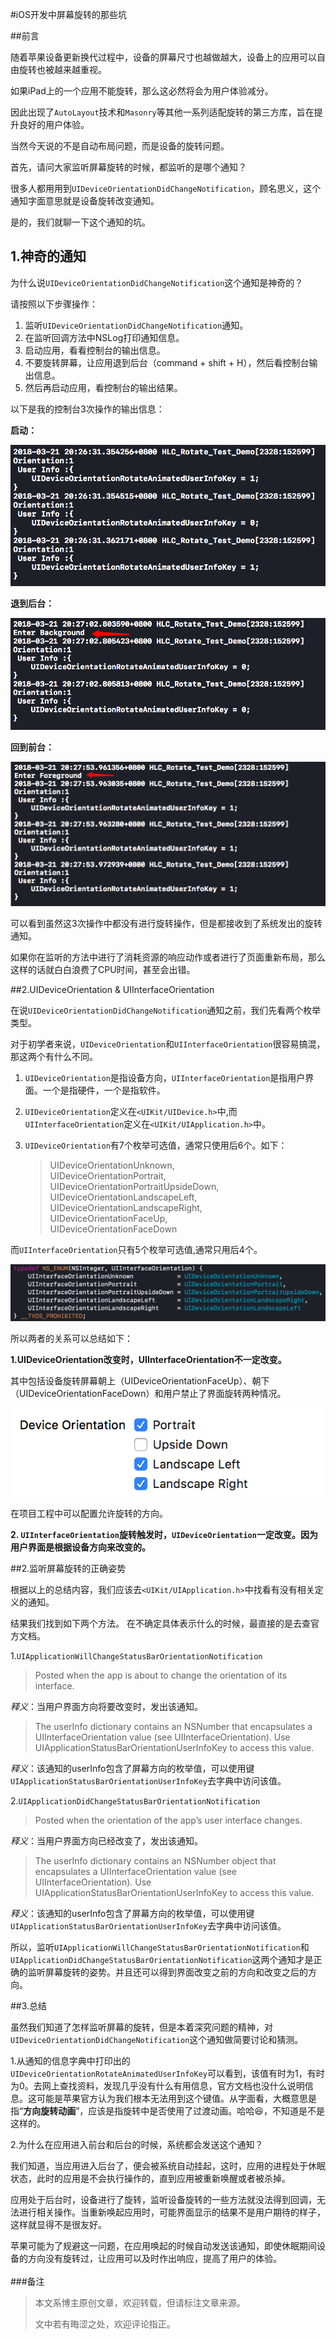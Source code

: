
#iOS开发中屏幕旋转的那些坑


##前言

随着苹果设备更新换代过程中，设备的屏幕尺寸也越做越大，设备上的应用可以自由旋转也被越来越重视。

如果iPad上的一个应用不能旋转，那么这必然将会为用户体验减分。

因此出现了`AutoLayout`技术和`Masonry`等其他一系列适配旋转的第三方库，旨在提升良好的用户体验。

当然今天说的不是自动布局问题，而是设备的旋转问题。

首先，请问大家监听屏幕旋转的时候，都监听的是哪个通知？

很多人都用用到`UIDeviceOrientationDidChangeNotification`，顾名思义，这个通知字面意思就是设备旋转改变通知。

是的，我们就聊一下这个通知的坑。

## 1.神奇的通知

为什么说`UIDeviceOrientationDidChangeNotification`这个通知是神奇的？

请按照以下步骤操作：

1. 监听`UIDeviceOrientationDidChangeNotification`通知。
2. 在监听回调方法中NSLog打印通知信息。
3. 启动应用，看看控制台的输出信息。
4. 不要旋转屏幕，让应用退到后台（command + shift + H），然后看控制台输出信息。
5. 然后再启动应用，看控制台的输出结果。

以下是我的控制台3次操作的输出信息：

**启动：**

![](images/output_info_1.png)

**退到后台：**

![](images/output_info_2.png)

**回到前台：**

![](images/output_info_3.png)

可以看到虽然这3次操作中都没有进行旋转操作，但是都接收到了系统发出的旋转通知。

如果你在监听的方法中进行了消耗资源的响应动作或者进行了页面重新布局，那么这样的话就白白浪费了CPU时间，甚至会出错。

##2.UIDeviceOrientation & UIInterfaceOrientation

在说`UIDeviceOrientationDidChangeNotification`通知之前，我们先看两个枚举类型。

对于初学者来说，`UIDeviceOrientation`和`UIInterfaceOrientation`很容易搞混，那这两个有什么不同。

1. `UIDeviceOrientation`是指设备方向，`UIInterfaceOrientation`是指用户界面。一个是指硬件，一个是指软件。

2. `UIDeviceOrientation`定义在`<UIKit/UIDevice.h>`中,而`UIInterfaceOrientation`定义在`<UIKit/UIApplication.h>`中。

3. `UIDeviceOrientation`有7个枚举可选值，通常只使用后6个。如下：
	 >UIDeviceOrientationUnknown,<br>
    >UIDeviceOrientationPortrait,<br>
    >UIDeviceOrientationPortraitUpsideDown,<br>
    >UIDeviceOrientationLandscapeLeft,<br>
    >UIDeviceOrientationLandscapeRight,<br>
    >UIDeviceOrientationFaceUp,<br>
    >UIDeviceOrientationFaceDown<br>
    
 而`UIInterfaceOrientation`只有5个枚举可选值,通常只用后4个。
 
![](images/enum.png)


所以两者的关系可以总结如下：

**1.UIDeviceOrientation改变时，UIInterfaceOrientation不一定改变。**

其中包括设备旋转屏幕朝上（UIDeviceOrientationFaceUp）、朝下（UIDeviceOrientationFaceDown）和用户禁止了界面旋转两种情况。

![](images/configuration.png)

在项目工程中可以配置允许旋转的方向。

**2. `UIInterfaceOrientation`旋转触发时，`UIDeviceOrientation`一定改变。因为用户界面是根据设备方向来改变的。**

##2.监听屏幕旋转的正确姿势

根据以上的总结内容，我们应该去`<UIKit/UIApplication.h>`中找看有没有相关定义的通知。

结果我们找到如下两个方法。
在不确定具体表示什么的时候，最直接的是去查官方文档。

1.`UIApplicationWillChangeStatusBarOrientationNotification`
>Posted when the app is about to change the orientation of its interface.

*释义*：当用户界面方向将要改变时，发出该通知。

>The userInfo dictionary contains an NSNumber that encapsulates a UIInterfaceOrientation value (see UIInterfaceOrientation). Use UIApplicationStatusBarOrientationUserInfoKey to access this value.

*释义*：该通知的userInfo包含了屏幕方向的枚举值，可以使用键`UIApplicationStatusBarOrientationUserInfoKey`去字典中访问该值。

2.`UIApplicationDidChangeStatusBarOrientationNotification`
>Posted when the orientation of the app’s user interface changes.

*释义*：当用户界面方向已经改变了，发出该通知。

>The userInfo dictionary contains an NSNumber object that encapsulates a UIInterfaceOrientation value (see UIInterfaceOrientation). Use UIApplicationStatusBarOrientationUserInfoKey to access this value.

*释义*：该通知的userInfo包含了屏幕方向的枚举值，可以使用键`UIApplicationStatusBarOrientationUserInfoKey`去字典中访问该值。

所以，监听`UIApplicationWillChangeStatusBarOrientationNotification`和`UIApplicationDidChangeStatusBarOrientationNotification`这两个通知才是正确的监听屏幕旋转的姿势。并且还可以得到界面改变之前的方向和改变之后的方向。

##3.总结

虽然我们知道了怎样监听屏幕的旋转，但是本着深究问题的精神，对`UIDeviceOrientationDidChangeNotification`这个通知做简要讨论和猜测。

1.从通知的信息字典中打印出的`UIDeviceOrientationRotateAnimatedUserInfoKey`可以看到，该值有时为1，有时为0。去网上查找资料，发现几乎没有什么有用信息，官方文档也没什么说明信息。这可能是苹果官方认为我们根本无法用到这个键值。从字面看，大概意思是指“**方向旋转动画**”，应该是指旋转中是否使用了过渡动画。哈哈😆，不知道是不是这样的。

2.为什么在应用进入前台和后台的时候，系统都会发送这个通知？

我们知道，当应用进入后台了，便会被系统自动挂起，这时，应用的进程处于休眠状态，此时的应用是不会执行操作的，直到应用被重新唤醒或者被杀掉。

应用处于后台时，设备进行了旋转，监听设备旋转的一些方法就没法得到回调，无法进行相关操作。当重新唤起应用时，可能界面显示的结果不是用户期待的样子，这样就显得不是很友好。

苹果可能为了规避这一问题，在应用唤起的时候自动发送该通知，即使休眠期间设备的方向没有旋转过，让应用可以及时作出响应，提高了用户的体验。
<br>
<br>
###备注

>本文系博主原创文章，欢迎转载，但请标注文章来源。
>
>文中若有晦涩之处，欢迎评论指正。

